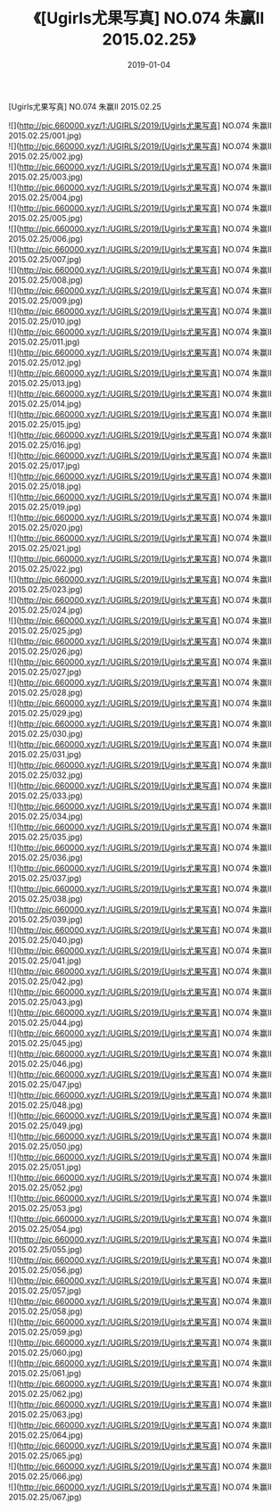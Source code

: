 ﻿---
layout: post
title:  《[Ugirls尤果写真] NO.074 朱赢II 2015.02.25》
date:   2019-01-04
img: http://pic.660000.xyz/1:/UGIRLS/2019/[Ugirls尤果写真] NO.074 朱赢II 2015.02.25/000.jpg
categories: [美女, 清纯, 唯美]
---

[Ugirls尤果写真] NO.074 朱赢II 2015.02.25

 ![](http://pic.660000.xyz/1:/UGIRLS/2019/[Ugirls尤果写真] NO.074 朱赢II 2015.02.25/001.jpg) <br>![](http://pic.660000.xyz/1:/UGIRLS/2019/[Ugirls尤果写真] NO.074 朱赢II 2015.02.25/002.jpg) <br>![](http://pic.660000.xyz/1:/UGIRLS/2019/[Ugirls尤果写真] NO.074 朱赢II 2015.02.25/003.jpg) <br>![](http://pic.660000.xyz/1:/UGIRLS/2019/[Ugirls尤果写真] NO.074 朱赢II 2015.02.25/004.jpg) <br>![](http://pic.660000.xyz/1:/UGIRLS/2019/[Ugirls尤果写真] NO.074 朱赢II 2015.02.25/005.jpg) <br>![](http://pic.660000.xyz/1:/UGIRLS/2019/[Ugirls尤果写真] NO.074 朱赢II 2015.02.25/006.jpg) <br>![](http://pic.660000.xyz/1:/UGIRLS/2019/[Ugirls尤果写真] NO.074 朱赢II 2015.02.25/007.jpg) <br>![](http://pic.660000.xyz/1:/UGIRLS/2019/[Ugirls尤果写真] NO.074 朱赢II 2015.02.25/008.jpg) <br>![](http://pic.660000.xyz/1:/UGIRLS/2019/[Ugirls尤果写真] NO.074 朱赢II 2015.02.25/009.jpg) <br>![](http://pic.660000.xyz/1:/UGIRLS/2019/[Ugirls尤果写真] NO.074 朱赢II 2015.02.25/010.jpg) <br>![](http://pic.660000.xyz/1:/UGIRLS/2019/[Ugirls尤果写真] NO.074 朱赢II 2015.02.25/011.jpg) <br>![](http://pic.660000.xyz/1:/UGIRLS/2019/[Ugirls尤果写真] NO.074 朱赢II 2015.02.25/012.jpg) <br>![](http://pic.660000.xyz/1:/UGIRLS/2019/[Ugirls尤果写真] NO.074 朱赢II 2015.02.25/013.jpg) <br>![](http://pic.660000.xyz/1:/UGIRLS/2019/[Ugirls尤果写真] NO.074 朱赢II 2015.02.25/014.jpg) <br>![](http://pic.660000.xyz/1:/UGIRLS/2019/[Ugirls尤果写真] NO.074 朱赢II 2015.02.25/015.jpg) <br>![](http://pic.660000.xyz/1:/UGIRLS/2019/[Ugirls尤果写真] NO.074 朱赢II 2015.02.25/016.jpg) <br>![](http://pic.660000.xyz/1:/UGIRLS/2019/[Ugirls尤果写真] NO.074 朱赢II 2015.02.25/017.jpg) <br>![](http://pic.660000.xyz/1:/UGIRLS/2019/[Ugirls尤果写真] NO.074 朱赢II 2015.02.25/018.jpg) <br>![](http://pic.660000.xyz/1:/UGIRLS/2019/[Ugirls尤果写真] NO.074 朱赢II 2015.02.25/019.jpg) <br>![](http://pic.660000.xyz/1:/UGIRLS/2019/[Ugirls尤果写真] NO.074 朱赢II 2015.02.25/020.jpg) <br>![](http://pic.660000.xyz/1:/UGIRLS/2019/[Ugirls尤果写真] NO.074 朱赢II 2015.02.25/021.jpg) <br>![](http://pic.660000.xyz/1:/UGIRLS/2019/[Ugirls尤果写真] NO.074 朱赢II 2015.02.25/022.jpg) <br>![](http://pic.660000.xyz/1:/UGIRLS/2019/[Ugirls尤果写真] NO.074 朱赢II 2015.02.25/023.jpg) <br>![](http://pic.660000.xyz/1:/UGIRLS/2019/[Ugirls尤果写真] NO.074 朱赢II 2015.02.25/024.jpg) <br>![](http://pic.660000.xyz/1:/UGIRLS/2019/[Ugirls尤果写真] NO.074 朱赢II 2015.02.25/025.jpg) <br>![](http://pic.660000.xyz/1:/UGIRLS/2019/[Ugirls尤果写真] NO.074 朱赢II 2015.02.25/026.jpg) <br>![](http://pic.660000.xyz/1:/UGIRLS/2019/[Ugirls尤果写真] NO.074 朱赢II 2015.02.25/027.jpg) <br>![](http://pic.660000.xyz/1:/UGIRLS/2019/[Ugirls尤果写真] NO.074 朱赢II 2015.02.25/028.jpg) <br>![](http://pic.660000.xyz/1:/UGIRLS/2019/[Ugirls尤果写真] NO.074 朱赢II 2015.02.25/029.jpg) <br>![](http://pic.660000.xyz/1:/UGIRLS/2019/[Ugirls尤果写真] NO.074 朱赢II 2015.02.25/030.jpg) <br>![](http://pic.660000.xyz/1:/UGIRLS/2019/[Ugirls尤果写真] NO.074 朱赢II 2015.02.25/031.jpg) <br>![](http://pic.660000.xyz/1:/UGIRLS/2019/[Ugirls尤果写真] NO.074 朱赢II 2015.02.25/032.jpg) <br>![](http://pic.660000.xyz/1:/UGIRLS/2019/[Ugirls尤果写真] NO.074 朱赢II 2015.02.25/033.jpg) <br>![](http://pic.660000.xyz/1:/UGIRLS/2019/[Ugirls尤果写真] NO.074 朱赢II 2015.02.25/034.jpg) <br>![](http://pic.660000.xyz/1:/UGIRLS/2019/[Ugirls尤果写真] NO.074 朱赢II 2015.02.25/035.jpg) <br>![](http://pic.660000.xyz/1:/UGIRLS/2019/[Ugirls尤果写真] NO.074 朱赢II 2015.02.25/036.jpg) <br>![](http://pic.660000.xyz/1:/UGIRLS/2019/[Ugirls尤果写真] NO.074 朱赢II 2015.02.25/037.jpg) <br>![](http://pic.660000.xyz/1:/UGIRLS/2019/[Ugirls尤果写真] NO.074 朱赢II 2015.02.25/038.jpg) <br>![](http://pic.660000.xyz/1:/UGIRLS/2019/[Ugirls尤果写真] NO.074 朱赢II 2015.02.25/039.jpg) <br>![](http://pic.660000.xyz/1:/UGIRLS/2019/[Ugirls尤果写真] NO.074 朱赢II 2015.02.25/040.jpg) <br>![](http://pic.660000.xyz/1:/UGIRLS/2019/[Ugirls尤果写真] NO.074 朱赢II 2015.02.25/041.jpg) <br>![](http://pic.660000.xyz/1:/UGIRLS/2019/[Ugirls尤果写真] NO.074 朱赢II 2015.02.25/042.jpg) <br>![](http://pic.660000.xyz/1:/UGIRLS/2019/[Ugirls尤果写真] NO.074 朱赢II 2015.02.25/043.jpg) <br>![](http://pic.660000.xyz/1:/UGIRLS/2019/[Ugirls尤果写真] NO.074 朱赢II 2015.02.25/044.jpg) <br>![](http://pic.660000.xyz/1:/UGIRLS/2019/[Ugirls尤果写真] NO.074 朱赢II 2015.02.25/045.jpg) <br>![](http://pic.660000.xyz/1:/UGIRLS/2019/[Ugirls尤果写真] NO.074 朱赢II 2015.02.25/046.jpg) <br>![](http://pic.660000.xyz/1:/UGIRLS/2019/[Ugirls尤果写真] NO.074 朱赢II 2015.02.25/047.jpg) <br>![](http://pic.660000.xyz/1:/UGIRLS/2019/[Ugirls尤果写真] NO.074 朱赢II 2015.02.25/048.jpg) <br>![](http://pic.660000.xyz/1:/UGIRLS/2019/[Ugirls尤果写真] NO.074 朱赢II 2015.02.25/049.jpg) <br>![](http://pic.660000.xyz/1:/UGIRLS/2019/[Ugirls尤果写真] NO.074 朱赢II 2015.02.25/050.jpg) <br>![](http://pic.660000.xyz/1:/UGIRLS/2019/[Ugirls尤果写真] NO.074 朱赢II 2015.02.25/051.jpg) <br>![](http://pic.660000.xyz/1:/UGIRLS/2019/[Ugirls尤果写真] NO.074 朱赢II 2015.02.25/052.jpg) <br>![](http://pic.660000.xyz/1:/UGIRLS/2019/[Ugirls尤果写真] NO.074 朱赢II 2015.02.25/053.jpg) <br>![](http://pic.660000.xyz/1:/UGIRLS/2019/[Ugirls尤果写真] NO.074 朱赢II 2015.02.25/054.jpg) <br>![](http://pic.660000.xyz/1:/UGIRLS/2019/[Ugirls尤果写真] NO.074 朱赢II 2015.02.25/055.jpg) <br>![](http://pic.660000.xyz/1:/UGIRLS/2019/[Ugirls尤果写真] NO.074 朱赢II 2015.02.25/056.jpg) <br>![](http://pic.660000.xyz/1:/UGIRLS/2019/[Ugirls尤果写真] NO.074 朱赢II 2015.02.25/057.jpg) <br>![](http://pic.660000.xyz/1:/UGIRLS/2019/[Ugirls尤果写真] NO.074 朱赢II 2015.02.25/058.jpg) <br>![](http://pic.660000.xyz/1:/UGIRLS/2019/[Ugirls尤果写真] NO.074 朱赢II 2015.02.25/059.jpg) <br>![](http://pic.660000.xyz/1:/UGIRLS/2019/[Ugirls尤果写真] NO.074 朱赢II 2015.02.25/060.jpg) <br>![](http://pic.660000.xyz/1:/UGIRLS/2019/[Ugirls尤果写真] NO.074 朱赢II 2015.02.25/061.jpg) <br>![](http://pic.660000.xyz/1:/UGIRLS/2019/[Ugirls尤果写真] NO.074 朱赢II 2015.02.25/062.jpg) <br>![](http://pic.660000.xyz/1:/UGIRLS/2019/[Ugirls尤果写真] NO.074 朱赢II 2015.02.25/063.jpg) <br>![](http://pic.660000.xyz/1:/UGIRLS/2019/[Ugirls尤果写真] NO.074 朱赢II 2015.02.25/064.jpg) <br>![](http://pic.660000.xyz/1:/UGIRLS/2019/[Ugirls尤果写真] NO.074 朱赢II 2015.02.25/065.jpg) <br>![](http://pic.660000.xyz/1:/UGIRLS/2019/[Ugirls尤果写真] NO.074 朱赢II 2015.02.25/066.jpg) <br>![](http://pic.660000.xyz/1:/UGIRLS/2019/[Ugirls尤果写真] NO.074 朱赢II 2015.02.25/067.jpg) <br>
